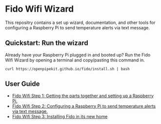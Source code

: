 # Fido Wifi Wizard
This repositry contains a set up wizard, documentation, and other tools for configuring a Raspberry Pi to send temperature alerts via text message.

## Quickstart: Run the wizard
Already have your Raspberry Pi plugged in and booted up? Run the Fido Wifi Wizard by opening a terminal and copy/pasting this command in. 

```
curl https://openpipekit.github.io/fido/install.sh | bash
```

## User Guide
- [Fido Wifi Step 1: Getting the parts together and setting up a Raspberry Pi.](docs/step-1.md)
- [Fido Wifi Step 2: Configuring a Raspberry Pi to send temperature alerts via text message.](docs/step-2.md)
- [Fido Wifi Step 3: Installing Fido in its new home](docs/step-3.md) 

